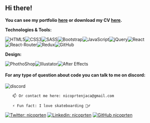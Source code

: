 <h2>Hi there!</h2>
<p><b>You can see my portfolio <a href="https://np-portfolio-nicoprten.vercel.app/" target="_blank">here</a> or download my CV <a href="https://np-portfolio-nicoprten.vercel.app/nicolas-prtenjaca-cv.pdf" target="_blank">here</a>.</b></p>



<p><b>Technologies & Tools:</b></p>


![HTML5](https://img.shields.io/badge/-HTML5-E34F26?style=flat-square&logo=html5&logoColor=white)![CSS3](https://img.shields.io/badge/-CSS3-1572B6?style=flat-square&logo=css3)![SASS](https://img.shields.io/badge/-SASS-1572B6?style=flat-square&logo=sass)![Bootstrap](https://img.shields.io/badge/-Bootstrap-563D7C?style=flat-square&logo=bootstrap)![JavaScript](https://img.shields.io/badge/-JavaScript-black?style=flat-square&logo=javascript)![jQuery](https://img.shields.io/badge/-jQuery-0769AD?style=flat-square&logo=jQuery&logoColor=white)![React](https://img.shields.io/badge/-React-181717?style=flat-square&logo=react)![React-Router](https://img.shields.io/badge/-ReactRouter-181717?style=flat-square&logo=react-router)![Redux](https://img.shields.io/badge/-Redux-181717?style=flat-square&logo=redux&color=blueviolet)![GitHub](https://img.shields.io/badge/-GitHub-181717?style=flat-square&logo=github)

<p><b>Design:</b></p>

![PhothoShop](https://img.shields.io/badge/-PhotoShop-071D34?style=flat-square&logo=Adobe-Photoshop&logoColor=54A7F8)![Illustator](https://img.shields.io/badge/-Illustrator-071D34?style=flat-square&logo=Adobe-Illustrator&logoColor=orange)![After Effects](https://img.shields.io/badge/-AfterEffects-071D34?style=flat-square&logo=Adobe-after-effects&logoColor=purple)

<h4> For any type of question about code you can talk to me on discord: </h4>

![discord](https://dcbadge.vercel.app/api/shield/374380484433674240?theme=discord-inverted)

<div align="left">
  
  <ul>
    
    📫 Or contact me here: nicoprtenjaca@gmail.com
    
    ⚡ Fun fact: I love skateboarding 🏄‍♂️
  </ul>
</div>

[![Twitter: nicoprten](https://img.shields.io/twitter/follow/nikprten?style=social)](https://twitter.com/nikprten)
[![Linkedin: nicoprten](https://img.shields.io/badge/-nicoprten-blue?style=flat-square&logo=Linkedin&logoColor=white&link=https://www.linkedin.com/in/nicoprten/)](https://www.linkedin.com/in/nicoprten/)
[![GitHub nicoprten](https://img.shields.io/github/followers/nicoprten?label=follow&style=social)](https://github.com/nicoprten)  

